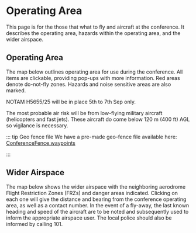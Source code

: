# Operating Area

This page is for the those that what to fly and aircraft at the conference. It describes the operating area, hazards within the operating area, and the wider airspace.

## Operating Area

The map below outlines operating area for use during the conference. All items are clickable, providing pop-ups with more information. Red areas denote do-not-fly zones. Hazards and noise sensitive areas are also marked.

NOTAM H5655/25 will be in place 5th to 7th Sep only.

The most probable air risk will be from low-flying military aircraft (helicopters and fast jets). These aircraft do come below 120 m (400 ft) AGL so vigilance is necessary.

<ClientOnly>
  <OperatingAreaMap/>
</ClientOnly>

::: tip Geo fence file
We have a pre-made geo-fence file available here: <a href="ConferenceFence.waypoints" download>ConferenceFence.waypoints</a>

:::

## Wider Airspace

The map below shows the wider airspace with the neighboring aerodrome Flight Restriction Zones (FRZs) and danger areas indicated. Clicking on each one will give the distance and bearing from the conference operating area, as well as a contact number. In the event of a fly-away, the last known heading and speed of the aircraft are to be noted and subsequently used to inform the appropriate airspace user. The local police should also be informed by calling 101.

<ClientOnly>
  <SurroundingAirspaceMap/>
</ClientOnly>
